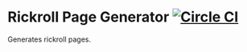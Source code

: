 # Rickroll Page Generator [![Circle CI](https://circleci.com/gh/xinxinw1/rickroll.png?circle-token=ba719f87123ee970d2ffb4ecb6c55f189f8e886b)](https://circleci.com/gh/xinxinw1/rickroll/tree/master)

Generates rickroll pages.
